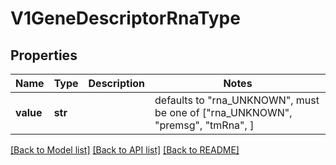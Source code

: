 # V1GeneDescriptorRnaType


## Properties
Name | Type | Description | Notes
------------ | ------------- | ------------- | -------------
**value** | **str** |  | defaults to "rna_UNKNOWN",  must be one of ["rna_UNKNOWN", "premsg", "tmRna", ]

[[Back to Model list]](../README.md#documentation-for-models) [[Back to API list]](../README.md#documentation-for-api-endpoints) [[Back to README]](../README.md)


